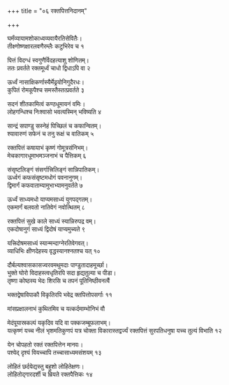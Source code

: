 +++
title = "०६ रक्तपित्तनिदानम्"

+++

घर्मंव्यायामशोकाध्वव्यवायैरतिसेवितैः।  
तीक्ष्णोष्णक्षारलवणैरम्लैः कटुभिरेव च १

पित्तं विदग्धं स्वगुणैर्विदहत्याशु शोणितम्।  
ततः प्रवर्तते रक्तमूर्ध्वं चाधो द्विधाऽपि वा २

ऊर्ध्वं नासाक्षिकर्णास्यैर्मेढ्रयोनिगुदैरधः।  
कुपितं रोमकूपैश्च समस्तैस्तत्प्रवर्तते ३

सदनं शीतकामित्वं कण्ठधूमायनं वमिः।  
लोहगन्धिश्च निःश्वासो भवत्यस्मिन् भविष्यति ४

सान्द्रं सपाण्डु सस्नेहं पिच्छिलं च कफान्वितम्।  
श्यावारुणं सफेनं च तनु रूक्षं च वातिकम् ५

रक्तपित्तं कषायाभं कृष्णं गोमूत्रसंनिभम्।  
मेचकागारधूमाभमञ्जनाभं च पैत्तिकम् ६

संसृष्टलिङ्गं संसर्गात्त्रिलिङ्गं सान्निपातिकम्।  
ऊर्ध्वगं कफसंसृष्टमधोगं पवनानुगम्।  
द्विमार्गं कफवाताम्यामुभाभ्यामनुवर्तते ७

ऊर्ध्वं साध्यमधो याप्यमसाध्यं युगपद्गतम्।  
एकमार्गं बलवतो नातिवेगं नवोत्थितम् ८

रक्तपित्तं सुखे काले साध्यं स्यान्निरुपद्र वम्।  
एकदोषानुगं साध्यं द्विदोषं याप्यमुच्यते ९

यत्त्रिदोषमसाध्यं स्यान्मन्दाग्नेरतिवेगवत्।  
व्याधिभिः क्षीणदेहस्य वृद्धस्यानश्नतश्च यत् १०

दौर्बल्यश्वासकासज्वरवमथुमदाः पाण्डुतादाहमूर्च्छा।  
भुक्ते घोरो विदाहस्त्वधृतिरपि सदा हृद्यतुल्या च पीडा।  
तृष्णा कोष्ठस्य भेदः शिरसि च तपनं पूतिनिष्ठीवनत्वैं

भक्तद्वेषाविपाकौ विकृतिरपि भवेद्र क्तपित्तोपसर्गाः ११

मांसप्रक्षालनाभं कुथितमिव च यत्कर्दमाम्भोनिभं वौ

मेदंपूयास्रकल्पं यकृदिव यदि वा पक्कजम्बूफलाभम्।  
यत्कृष्णं यच्च नीलं भृशमतिकुणपं यत्र चोक्ता विकारास्तद्वर्ज्यं रक्तपित्तं सुरपतिधनुषा यच्च तुल्यं विभाति १२

येन चोपहतो रक्तं रक्तपित्तेन मानवः।  
पश्येद् दृश्यं वियच्चापि तच्चासाध्यमसंशयम् १३

लोहितं छर्दयेद्यस्तु बहुशो लोहितेक्षणः।  
लोहितोद्गारदर्शी च म्रियते रक्तपैत्तिकः १४

